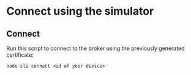 # Connect using the simulator

## Connect

Run this script to connect to the broker using the previously generated
certificate:

    node cli connect <id of your device>
